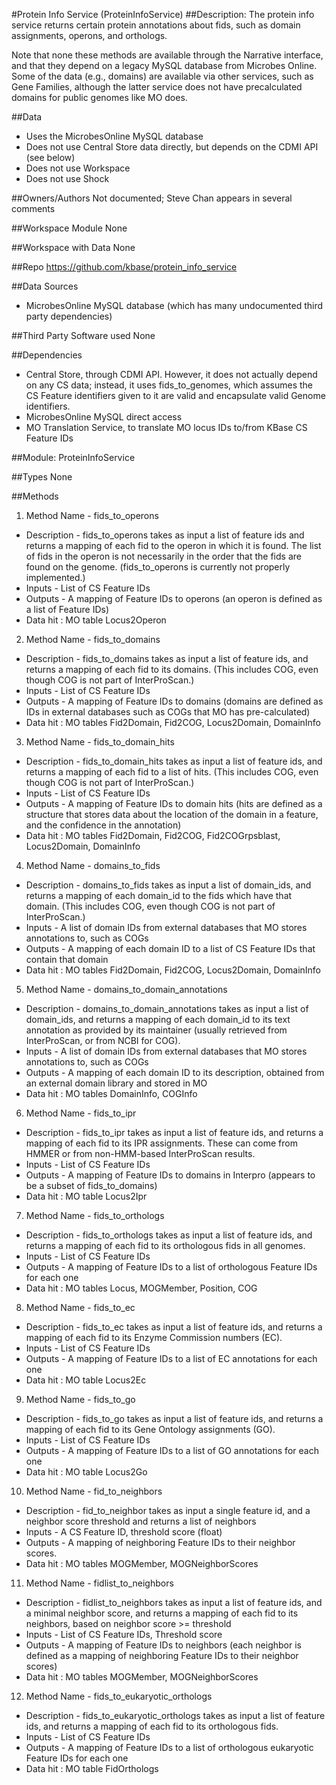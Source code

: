#Protein Info Service (ProteinInfoService)
##Description: The protein info service returns certain protein annotations about fids, such as domain assignments, operons, and orthologs.

Note that none these methods are available through the Narrative
interface, and that they depend on a legacy MySQL database from
Microbes Online.  Some of the data (e.g., domains) are available via
other services, such as Gene Families, although the latter service
does not have precalculated domains for public genomes like MO does.

##Data
* Uses the MicrobesOnline MySQL database
* Does not use Central Store data directly, but depends on the CDMI API (see below)
* Does not use Workspace
* Does not use Shock

##Owners/Authors
Not documented; Steve Chan appears in several comments

##Workspace Module
None

##Workspace with Data
None

##Repo
https://github.com/kbase/protein_info_service

##Data Sources
* MicrobesOnline MySQL database (which has many undocumented third party dependencies)

##Third Party Software used
None

##Dependencies
* Central Store, through CDMI API.  However, it does not actually depend on any CS data; instead, it uses fids_to_genomes, which assumes the CS Feature identifiers given to it are valid and encapsulate valid Genome identifiers.
* MicrobesOnline MySQL direct access
* MO Translation Service, to translate MO locus IDs to/from KBase CS Feature IDs

##Module: ProteinInfoService

##Types
None

##Methods

1. Method Name - fids_to_operons
  * Description - fids_to_operons takes as input a list of feature ids and returns a mapping of each fid to the operon in which it is found. The list of fids in the operon is not necessarily in the order that the fids are found on the genome.  (fids_to_operons is currently not properly implemented.)
  * Inputs - List of CS Feature IDs
  * Outputs - A mapping of Feature IDs to operons (an operon is defined as a list of Feature IDs)
  * Data hit : MO table Locus2Operon

2. Method Name - fids_to_domains
  * Description - fids_to_domains takes as input a list of feature ids, and returns a mapping of each fid to its domains. (This includes COG, even though COG is not part of InterProScan.) 
  * Inputs - List of CS Feature IDs
  * Outputs - A mapping of Feature IDs to domains (domains are defined as IDs in external databases such as COGs that MO has pre-calculated)
  * Data hit : MO tables Fid2Domain, Fid2COG, Locus2Domain, DomainInfo

3. Method Name - fids_to_domain_hits
  * Description - fids_to_domain_hits takes as input a list of feature ids, and returns a mapping of each fid to a list of hits. (This includes COG, even though COG is not part of InterProScan.)
  * Inputs - List of CS Feature IDs
  * Outputs - A mapping of Feature IDs to domain hits (hits are defined as a structure that stores data about the location of the domain in a feature, and the confidence in the annotation)
  * Data hit : MO tables Fid2Domain, Fid2COG, Fid2COGrpsblast, Locus2Domain, DomainInfo

4. Method Name - domains_to_fids
  * Description - domains_to_fids takes as input a list of domain_ids, and returns a mapping of each domain_id to the fids which have that domain. (This includes COG, even though COG is not part of InterProScan.)
  * Inputs - A list of domain IDs from external databases that MO stores annotations to, such as COGs
  * Outputs - A mapping of each domain ID to a list of CS Feature IDs that contain that domain
  * Data hit : MO tables Fid2Domain, Fid2COG, Locus2Domain, DomainInfo

5. Method Name - domains_to_domain_annotations
  * Description - domains_to_domain_annotations takes as input a list of domain_ids, and returns a mapping of each domain_id to its text annotation as provided by its maintainer (usually retrieved from InterProScan, or from NCBI for COG).
  * Inputs - A list of domain IDs from external databases that MO stores annotations to, such as COGs
  * Outputs - A mapping of each domain ID to its description, obtained from an external domain library and stored in MO
  * Data hit : MO tables DomainInfo, COGInfo

6. Method Name - fids_to_ipr
  * Description - fids_to_ipr takes as input a list of feature ids, and returns a mapping of each fid to its IPR assignments. These can come from HMMER or from non-HMM-based InterProScan results.
  * Inputs - List of CS Feature IDs
  * Outputs - A mapping of Feature IDs to domains in Interpro (appears to be a subset of fids_to_domains)
  * Data hit : MO table Locus2Ipr

7. Method Name - fids_to_orthologs
  * Description - fids_to_orthologs takes as input a list of feature ids, and returns a mapping of each fid to its orthologous fids in all genomes.
  * Inputs - List of CS Feature IDs
  * Outputs - A mapping of Feature IDs to a list of orthologous Feature IDs for each one
  * Data hit : MO tables Locus, MOGMember, Position, COG

8. Method Name - fids_to_ec
  * Description - fids_to_ec takes as input a list of feature ids, and returns a mapping of each fid to its Enzyme Commission numbers (EC).
  * Inputs - List of CS Feature IDs
  * Outputs - A mapping of Feature IDs to a list of EC annotations for each one
  * Data hit : MO table Locus2Ec

9. Method Name - fids_to_go
  * Description - fids_to_go takes as input a list of feature ids, and returns a mapping of each fid to its Gene Ontology assignments (GO).
  * Inputs - List of CS Feature IDs
  * Outputs - A mapping of Feature IDs to a list of GO annotations for each one
  * Data hit : MO table Locus2Go

10. Method Name - fid_to_neighbors
  * Description - fid_to_neighbor takes as input a single feature id, and a neighbor score threshold and returns a list of neighbors
  * Inputs - A CS Feature ID, threshold score (float)
  * Outputs - A mapping of neighboring Feature IDs to their neighbor scores.
  * Data hit : MO tables MOGMember, MOGNeighborScores

11. Method Name - fidlist_to_neighbors
  * Description - fidlist_to_neighbors takes as input a list of feature ids, and a minimal neighbor score, and returns a mapping of each fid to its neighbors, based on neighbor score >= threshold
  * Inputs - List of CS Feature IDs, Threshold score
  * Outputs - A mapping of Feature IDs to neighbors (each neighbor is defined as a mapping of neighboring Feature IDs to their neighbor scores)
  * Data hit : MO tables MOGMember, MOGNeighborScores

12. Method Name - fids_to_eukaryotic_orthologs
  * Description - fids_to_eukaryotic_orthologs takes as input a list of feature ids, and returns a mapping of each fid to its orthologous fids.
  * Inputs - List of CS Feature IDs
  * Outputs - A mapping of Feature IDs to a list of orthologous eukaryotic Feature IDs for each one
  * Data hit : MO table FidOrthologs
